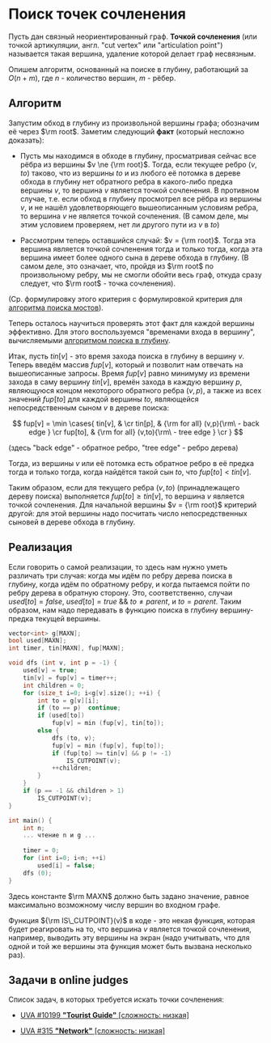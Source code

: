 # Поиск точек сочленения

Пусть дан связный неориентированный граф. **Точкой сочленения** (или точкой артикуляции, англ. "cut vertex" или "articulation point") называется такая вершина, удаление которой делает граф несвязным.

Опишем алгоритм, основанный на поиске в глубину, работающий за $O(n+m)$, где $n$ - количество вершин, $m$ - рёбер.

## Алгоритм

Запустим обход в глубину из произвольной вершины графа; обозначим её через $\rm root$. Заметим следующий **факт** (который несложно доказать):

* Пусть мы находимся в обходе в глубину, просматривая сейчас все рёбра из вершины $v \ne {\rm root}$. Тогда, если текущее ребро $(v,to)$ таково, что из вершины $to$ и из любого её потомка в дереве обхода в глубину нет обратного ребра в какого-либо предка вершины $v$, то вершина $v$ является точкой сочленения. В противном случае, т.е. если обход в глубину просмотрел все рёбра из вершины $v$, и не нашёл удовлетворяющего вышеописанным условиям ребра, то вершина $v$ не является точкой сочленения. (В самом деле, мы этим условием проверяем, нет ли другого пути из $v$ в $to$)

* Рассмотрим теперь оставшийся случай: $v = {\rm root}$. Тогда эта вершина является точкой сочленения тогда и только тогда, когда эта вершина имеет более одного сына в дереве обхода в глубину. (В самом деле, это означает, что, пройдя из $\rm root$ по произвольному ребру, мы не смогли обойти весь граф, откуда сразу следует, что $\rm root$ - точка сочленения).

(Ср. формулировку этого критерия с формулировкой критерия для [алгоритма поиска мостов](bridge_searching)).

Теперь осталось научиться проверять этот факт для каждой вершины эффективно. Для этого воспользуемся "временами входа в вершину", вычисляемыми [алгоритмом поиска в глубину](dfs).

Итак, пусть $tin[v]$ - это время захода поиска в глубину в вершину $v$. Теперь введём массив $fup[v]$, который и позволит нам отвечать на вышеописанные запросы. Время $fup[v]$ равно минимуму из времени захода в саму вершину $tin[v]$, времён захода в каждую вершину $p$, являющуюся концом некоторого обратного ребра $(v,p)$, а также из всех значений $fup[to]$ для каждой вершины $to$, являющейся непосредственным сыном $v$ в дереве поиска:

$$
fup[v] = \min \cases{
tin[v], & \cr
tin[p], & {\rm for all} (v,p){\rm\ - back edge } \cr
fup[to], & {\rm for all} (v,to){\rm\ - tree edge } \cr
}
$$

(здесь "back edge" - обратное ребро, "tree edge" - ребро дерева)

Тогда, из вершины $v$ или её потомка есть обратное ребро в её предка тогда и только тогда, когда найдётся такой сын $to$, что $fup[to] < tin[v]$.

Таким образом, если для текущего ребра $(v,to)$ (принадлежащего дереву поиска) выполняется $fup[to] \ge tin[v]$, то вершина $v$ является точкой сочленения. Для начальной вершины $v = {\rm root}$ критерий другой: для этой вершины надо посчитать число непосредственных сыновей в дереве обхода в глубину.

## Реализация

Если говорить о самой реализации, то здесь нам нужно уметь различать три случая: когда мы идём по ребру дерева поиска в глубину, когда идём по обратному ребру, и когда пытаемся пойти по ребру дерева в обратную сторону. Это, соответственно, случаи $used[to]=false$, $used[to]=true ~ \&\& ~ to \ne parent$, и $to=parent$. Таким образом, нам надо передавать в функцию поиска в глубину вершину-предка текущей вершины.

<!--- TODO: specify code snippet id -->
``` cpp
vector<int> g[MAXN];
bool used[MAXN];
int timer, tin[MAXN], fup[MAXN];

void dfs (int v, int p = -1) {
    used[v] = true;
    tin[v] = fup[v] = timer++;
    int children = 0;
    for (size_t i=0; i<g[v].size(); ++i) {
        int to = g[v][i];
        if (to == p)  continue;
        if (used[to])
            fup[v] = min (fup[v], tin[to]);
        else {
            dfs (to, v);
            fup[v] = min (fup[v], fup[to]);
            if (fup[to] >= tin[v] && p != -1)
                IS_CUTPOINT(v);
            ++children;
        }
    }
    if (p == -1 && children > 1)
        IS_CUTPOINT(v);
}

int main() {
    int n;
    ... чтение n и g ...
    
    timer = 0;
    for (int i=0; i<n; ++i)
        used[i] = false;
    dfs (0);
}
```

Здесь константе $\rm MAXN$ должно быть задано значение, равное максимально возможному числу вершин во входном графе.

Функция ${\rm IS\_CUTPOINT}(v)$ в коде - это некая функция, которая будет реагировать на то, что вершина $v$ является точкой сочленения, например, выводить эту вершины на экран (надо учитывать, что для одной и той же вершины эта функция может быть вызвана несколько раз).

## Задачи в online judges

Список задач, в которых требуется искать точки сочленения:

* [UVA #10199 **"Tourist Guide"** [сложность: низкая]](http://uva.onlinejudge.org/index.php?option=com_onlinejudge&Itemid=8&category=13&page=show_problem&problem=1140)

* [UVA #315 **"Network"** [сложность: низкая]](http://uva.onlinejudge.org/index.php?option=com_onlinejudge&Itemid=8&category=5&page=show_problem&problem=251)
